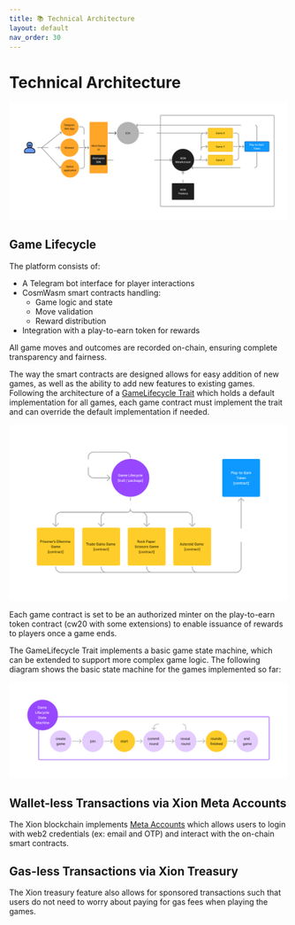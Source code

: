 ```yaml
---
title: 📚 Technical Architecture
layout: default
nav_order: 30
---
```


# Technical Architecture

![](/images/architecture.png)

## Game Lifecycle

The platform consists of:

- A Telegram bot interface for player interactions
- CosmWasm smart contracts handling:
  - Game logic and state
  - Move validation
  - Reward distribution
- Integration with a play-to-earn token for rewards

All game moves and outcomes are recorded on-chain, ensuring complete transparency and fairness.

The way the smart contracts are designed allows for easy addition of new games, as well as the ability to add new features to existing games. Following the architecture of a [GameLifecycle Trait](https://github.com/mindset-labs/tg-mindgames/blob/main/packages/cw-game-lifecycle/src/lifecycle.rs) which holds a default implementation for all games, each game contract must implement the trait and can override the default implementation if needed.

![](/images/games.png)

Each game contract is set to be an authorized minter on the play-to-earn token contract (cw20 with some extensions) to enable issuance of rewards to players once a game ends.

The GameLifecycle Trait implements a basic game state machine, which can be extended to support more complex game logic. The following diagram shows the basic state machine for the games implemented so far:

![](/images/lifecycle.png)


## Wallet-less Transactions via Xion Meta Accounts

The Xion blockchain implements [Meta Accounts](https://docs.burnt.com/xion/developers/learn/xions-meta-accounts) which allows users to login with web2 credentials (ex: email and OTP) and interact with the on-chain smart contracts.


## Gas-less Transactions via Xion Treasury

The Xion treasury feature also allows for sponsored transactions such that users do not need to worry about paying for gas fees when playing the games.
